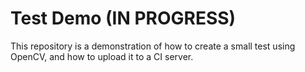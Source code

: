 # Test Demo (IN PROGRESS)
This repository is a demonstration of how to create a small test using OpenCV, and how to upload it to a CI server.
